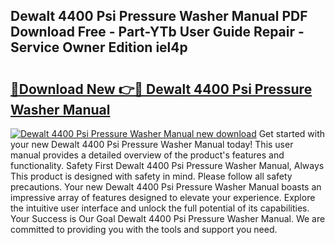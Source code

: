 ## Dewalt 4400 Psi Pressure Washer Manual PDF Download Free - Part-YTb User Guide Repair - Service Owner Edition iel4p

# <h2><a href="http://bc26155.oget.top/?id=Dewalt+4400+Psi+Pressure+Washer+Manual">🔗Download New 👉🔴 Dewalt 4400 Psi Pressure Washer Manual</a></h2>

[![Dewalt 4400 Psi Pressure Washer Manual new download](https://i.imgur.com/5g1atiW.png)](http://bc26155.oget.top/?id=Dewalt+4400+Psi+Pressure+Washer+Manual)
Get started with your new Dewalt 4400 Psi Pressure Washer Manual today! This user manual provides a detailed overview of the product's features and functionality. Safety First Dewalt 4400 Psi Pressure Washer Manual, Always This product is designed with safety in mind. Please follow all safety precautions. Your new Dewalt 4400 Psi Pressure Washer Manual boasts an impressive array of features designed to elevate your experience. Explore the intuitive user interface and unlock the full potential of its capabilities. Your Success is Our Goal Dewalt 4400 Psi Pressure Washer Manual. We are committed to providing you with the tools and support you need.
